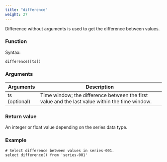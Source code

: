 ```yaml
---
title: "difference"
weight: 27
---
```



Difference without arguments is used to get the difference between values.

### Function

Syntax:

    difference([ts])

### Arguments

 Arguments   | Description
 ----------- | -----------
 ts (optional) | Time window; the difference between the first value and the last value within the time window.

### Return value

An integer or float value depending on the series data type.

### Example

    # Select difference between values in series-001.
    select difference() from 'series-001'
